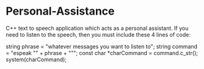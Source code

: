 # Personal-Assistance
C++ text to speech application which acts as a personal assistant.
If you need to listen to the speech, then you must include these 4 lines of code:

string phrase = "whatever messages you want to listen to"; string command = "espeak "" + phrase + """; const char *charCommand = command.c_str(); system(charCommand);
